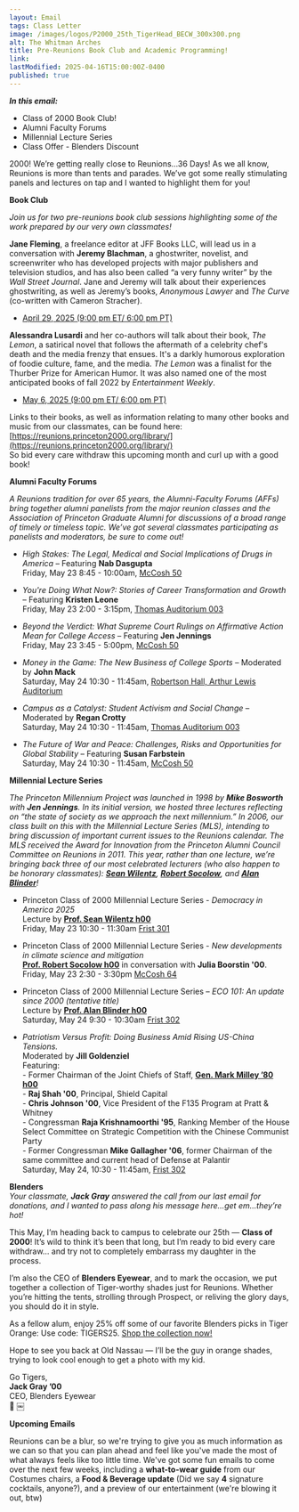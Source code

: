 ```yaml
---
layout: Email
tags: Class Letter
image: /images/logos/P2000_25th_TigerHead_BECW_300x300.png
alt: The Whitman Arches
title: Pre-Reunions Book Club and Academic Programming!
link: 
lastModified: 2025-04-16T15:00:00Z-0400
published: true
---
```

**_In this email:_**
- Class of 2000 Book Club!
- Alumni Faculty Forums
- Millennial Lecture Series
- Class Offer - Blenders Discount


2000! We’re getting really close to Reunions…36 Days! As we all know, Reunions is more than tents and parades. We’ve got some really stimulating panels and lectures on tap and I wanted to highlight them for you!

**Book Club**

_Join us for two pre-reunions book club sessions highlighting some of the work prepared by our very own classmates!_

**Jane Fleming**, a freelance editor at JFF Books LLC, will lead us in a conversation with **Jeremy Blachman**, a ghostwriter, novelist, and screenwriter who has developed projects with major publishers and television studios, and has also been called “a very funny writer” by the _Wall Street Journal_. Jane and Jeremy will talk about their experiences ghostwriting, as well as Jeremy’s books, _Anonymous Lawyer_ and _The Curve_ (co-written with Cameron Stracher).
- [April 29, 2025 (9:00 pm ET/ 6:00 pm PT)]()

**Alessandra Lusardi** and her co-authors will talk about their book, _The Lemon_, a satirical novel that follows the aftermath of a celebrity chef's death and the media frenzy that ensues. It's a darkly humorous exploration of foodie culture, fame, and the media. _The Lemon_ was a finalist for the Thurber Prize for American Humor. It was also named one of the most anticipated books of fall 2022 by _Entertainment Weekly_.
- [May 6, 2025 (9:00 pm ET/ 6:00 pm PT)]()

Links to their books, as well as information relating to many other books and music from our classmates, can be found here: [https://reunions.princeton2000.org/library/](https://reunions.princeton2000.org/library/)<br>
So bid every care withdraw this upcoming month and curl up with a good book!<br>

**Alumni Faculty Forums**

_A Reunions tradition for over 65 years, the Alumni-Faculty Forums (AFFs) bring together alumni panelists from the major reunion classes and the Association of Princeton Graduate Alumni for discussions of a broad range of timely or timeless topic. We’ve got several classmates participating as panelists and moderators, be sure to come out!_

- _High Stakes: The Legal, Medical and Social Implications of Drugs in America_ – Featuring **Nab Dasgupta**<br>
Friday, May 23 8:45 - 10:00am, [McCosh 50](https://campusmap.princeton.edu/poi/1448/mccosh-hall)

- _You're Doing What Now?: Stories of Career Transformation and Growth_ – Featuring **Kristen Leone**<br>
Friday, May 23 2:00 - 3:15pm, [Thomas Auditorium 003](https://campusmap.princeton.edu/poi/114/thomas)

- _Beyond the Verdict: What Supreme Court Rulings on Affirmative Action Mean for College Access_ – Featuring **Jen Jennings**<br>
Friday, May 23 3:45 - 5:00pm, [McCosh 50](https://campusmap.princeton.edu/poi/1448/mccosh-hall)

- _Money in the Game: The New Business of College Sports_ – Moderated by **John Mack**<br>
Saturday, May 24 10:30 - 11:45am, [Robertson Hall, Arthur Lewis Auditorium](https://campusmap.princeton.edu/poi/101/robertson-hall)

- _Campus as a Catalyst: Student Activism and Social Change_ – Moderated by **Regan Crotty**<br>
Saturday, May 24 10:30 - 11:45am, [Thomas Auditorium 003](https://campusmap.princeton.edu/poi/114/thomas)

- _The Future of War and Peace: Challenges, Risks and Opportunities for Global Stability_ – Featuring **Susan Farbstein**<br>
Saturday, May 24 10:30 - 11:45am, [McCosh 50](https://campusmap.princeton.edu/poi/1448/mccosh-hall)

**Millennial Lecture Series**

_The Princeton Millennium Project was launched in 1998 by **Mike Bosworth** with **Jen Jennings**. In its initial version, we hosted three lectures reflecting on “the state of society as we approach the next millennium.” In 2006, our class built on this with the Millennial Lecture Series (MLS), intending to bring discussion of important current issues to the Reunions calendar. The MLS received the Award for Innovation from the Princeton Alumni Council Committee on Reunions in 2011. This year, rather than one lecture, we’re bringing back three of our most celebrated lecturers (who also happen to be honorary classmates): **[Sean Wilentz](https://reunions.princeton2000.org/honorary/wilentz)**, **[Robert Socolow](https://reunions.princeton2000.org/honorary/socolow)**, and **[Alan Blinder](https://reunions.princeton2000.org/honorary/blinder)**!_

- Princeton Class of 2000 Millennial Lecture Series - _Democracy in America 2025_<br>
	Lecture by **[Prof. Sean Wilentz h00](https://reunions.princeton2000.org/honorary/wilentz)**<br>
	Friday, May 23 10:30 - 11:30am [Frist 301](https://campusmap.princeton.edu/poi/193/frist-campus-center)<br>


- Princeton Class of 2000 Millennial Lecture Series - _New developments in climate science and mitigation_<br>
	**[Prof. Robert Socolow h00](https://reunions.princeton2000.org/honorary/socolow)** in conversation with **Julia Boorstin '00**.<br>
	Friday, May 23 2:30 - 3:30pm [McCosh 64](https://campusmap.princeton.edu/poi/1448/mccosh-hall)<br>


- Princeton Class of 2000 Millennial Lecture Series – _ECO 101: An update since 2000 (tentative title)_<br>
	Lecture by **[Prof. Alan Blinder h00](https://reunions.princeton2000.org/honorary/blinder)**<br>
	Saturday, May 24 9:30 - 10:30am [Frist 302](https://campusmap.princeton.edu/poi/193/frist-campus-center)<br>


- _Patriotism Versus Profit: Doing Business Amid Rising US-China Tensions._<br>
	Moderated by **Jill Goldenziel**<br>
	Featuring:<br>
		- Former Chairman of the Joint Chiefs of Staff, **[Gen. Mark Milley ’80 h00](https://reunions.princeton2000.org/honorary/milley/)**<br>
		- **Raj Shah '00**, Principal, Shield Capital<br>
		- **Chris Johnson '00**, Vice President of the F135 Program at Pratt & Whitney<br>
		- Congressman **Raja Krishnamoorthi '95**, Ranking Member of the House Select Committee on Strategic Competition with the Chinese Communist Party<br>
		- Former Congressman **Mike Gallagher '06**, former Chairman of the same committee and current head of Defense at Palantir<br>
	Saturday, May 24, 10:30 - 11:45am, [Frist 302](https://campusmap.princeton.edu/poi/193/frist-campus-center)

**Blenders**<br>
_Your classmate, **Jack Gray** answered the call from our last email for donations, and I wanted to pass along his message here…get em…they’re hot!_

This May, I’m heading back to campus to celebrate our 25th — **Class of 2000**! It’s wild to think it’s been that long, but I’m ready to bid every care withdraw… and try not to completely embarrass my daughter in the process.<br>

I’m also the CEO of **Blenders Eyewear**, and to mark the occasion, we put together a collection of Tiger-worthy shades just for Reunions. Whether you’re hitting the tents, strolling through Prospect, or reliving the glory days, you should do it in style.<br>

As a fellow alum, enjoy 25% off some of our favorite Blenders picks in Tiger Orange: Use code: TIGERS25. [Shop the collection now!](https://www.blenderseyewear.com/collections/princeton-x-blenders?attn_pos=1&utm_campaign=Message%252004-08-25%25202%3A20&utm_medium=email&utm_source=attentive)<br>

Hope to see you back at Old Nassau — I’ll be the guy in orange shades, trying to look cool enough to get a photo with my kid.<br>

Go Tigers,<br>
**Jack Gray ’00**<br>
CEO, Blenders Eyewear<br>
🐯
￼

**Upcoming Emails**

Reunions can be a blur, so we're trying to give you as much information as we can so that you can plan ahead and feel like you've made the most of what always feels like too little time. We've got some fun emails to come over the next few weeks, including a **what-to-wear guide** from our Costumes chairs, a **Food & Beverage update** (Did we say **4** signature cocktails, anyone?), and a preview of our entertainment (we're blowing it out, btw)
